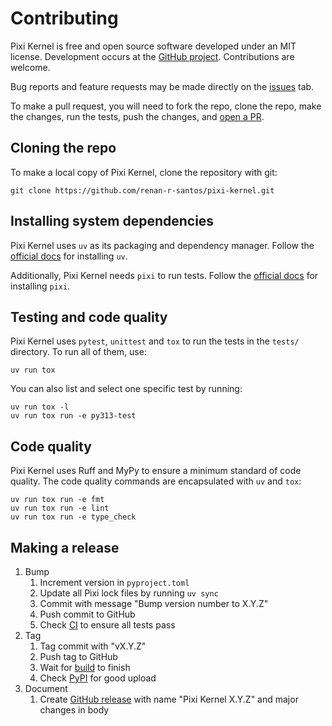 # Contributing

Pixi Kernel is free and open source software developed under an MIT license. Development occurs at
the [GitHub project](https://github.com/renan-r-santos/pixi-kernel). Contributions are welcome.

Bug reports and feature requests may be made directly on the
[issues](https://github.com/renan-r-santos/pixi-kernel/issues) tab.

To make a pull request, you will need to fork the repo, clone the repo, make the changes, run the
tests, push the changes, and [open a PR](https://github.com/renan-r-santos/pixi-kernel/pulls).

## Cloning the repo

To make a local copy of Pixi Kernel, clone the repository with git:

```
git clone https://github.com/renan-r-santos/pixi-kernel.git
```

## Installing system dependencies

Pixi Kernel uses `uv` as its packaging and dependency manager. Follow the
[official docs](https://docs.astral.sh/uv) for installing `uv`.

Additionally, Pixi Kernel needs `pixi` to run tests. Follow the [official docs](https://pixi.sh)
for installing `pixi`.

## Testing and code quality

Pixi Kernel uses `pytest`, `unittest` and `tox` to run the tests in the `tests/` directory.
To run all of them, use:

```
uv run tox
```

You can also list and select one specific test by running:

```
uv run tox -l
uv run tox run -e py313-test
```

## Code quality

Pixi Kernel uses Ruff and MyPy to ensure a minimum standard of code quality. The code quality
commands are encapsulated with `uv` and `tox`:

```
uv run tox run -e fmt
uv run tox run -e lint
uv run tox run -e type_check
```

## Making a release

1. Bump
   1. Increment version in `pyproject.toml`
   2. Update all Pixi lock files by running `uv sync`
   3. Commit with message "Bump version number to X.Y.Z"
   4. Push commit to GitHub
   5. Check [CI](https://github.com/renan-r-santos/pixi-kernel/actions/workflows/ci.yml) to ensure
      all tests pass
2. Tag
   1. Tag commit with "vX.Y.Z"
   2. Push tag to GitHub
   3. Wait for [build](https://github.com/renan-r-santos/pixi-kernel/actions/workflows/release.yml)
      to finish
   4. Check [PyPI](https://pypi.org/project/pixi-kernel/) for good upload
3. Document
   1. Create [GitHub release](https://github.com/renan-r-santos/pixi-kernel/releases) with name
      "Pixi Kernel X.Y.Z" and major changes in body
